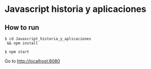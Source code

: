 # Javascript historia y aplicaciones
## How to run
```
$ cd Javascript_historia_y_aplicaciones
 && npm install
```
```
$ npm start
```

Go to [http://localhost:8080](http://localhost:8080)
